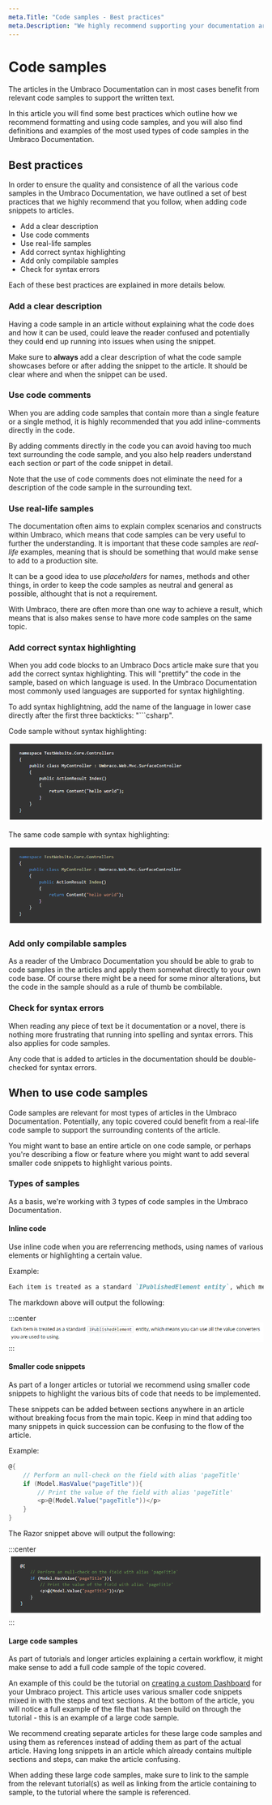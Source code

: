 ```yaml
---
meta.Title: "Code samples - Best practices"
meta.Description: "We highly recommend supporting your documentation articles with code samples. Make sure the samples follow our best practices outlined in this article."
---
```


# Code samples

The articles in the Umbraco Documentation can in most cases benefit from relevant code samples to support the written text.

In this article you will find some best practices which outline how we recommend formatting and using code samples, and you will also find definitions and examples of the most used types of code samples in the Umbraco Documentation.

## Best practices

In order to ensure the quality and consistence of all the various code samples in the Umbraco Documentation, we have outlined a set of best practices that we highly recommend that you follow, when adding code snippets to articles.

* Add a clear description
* Use code comments
* Use real-life samples
* Add correct syntax highlighting
* Add only compilable samples
* Check for syntax errors

Each of these best practices are explained in more details below.

### Add a clear description

Having a code sample in an article without explaining what the code does and how it can be used, could leave the reader confused and potentially they could end up running into issues when using the snippet.

Make sure to **always** add a clear description of what the code sample showcases before or after adding the snippet to the article. It should be clear where and when the snippet can be used.

### Use code comments

When you are adding code samples that contain more than a single feature or a single method, it is highly recommended that you add inline-comments directly in the code.

By adding comments directly in the code you can avoid having too much text surrounding the code sample, and you also help readers understand each section or part of the code snippet in detail.

Note that the use of code comments does not eliminate the need for a description of the code sample in the surrounding text.

### Use real-life samples

The documentation often aims to explain complex scenarios and constructs within Umbraco, which means that code samples can be very useful to further the understanding. It is important that these code samples are *real-life* examples, meaning that is should be something that would make sense to add to a production site.

It can be a good idea to use *placeholders* for names, methods and other things, in order to keep the code samples as neutral and general as possible, althought that is not a requirement.

With Umbraco, there are often more than one way to achieve a result, which means that is also makes sense to have more code samples on the same topic.

### Add correct syntax highlighting

When you add code blocks to an Umbraco Docs article make sure that you add the correct syntax highlighting. This will "prettify" the code in the sample, based on which language is used. In the Umbraco Documentation most commonly used languages are supported for syntax highlighting.

To add syntax highlightning, add the name of the language in lower case directly after the first three backticks: "```csharp".

Code sample without syntax highlighting:

![Code sample without syntax highlighting](images/snippet-without-syntaxhighlighting.png)

The same code sample with syntax highlighting:

![The same code sample with syntax highlighting](images/snippet-with-syntaxhighlighting.png)

### Add only compilable samples

As a reader of the Umbraco Documentation you should be able to grab to code samples in the articles and apply them somewhat directly to your own code base. Of course there might be a need for some minor alterations, but the code in the sample should as a rule of thumb be combilable.

### Check for syntax errors

When reading any piece of text be it documentation or a novel, there is nothing more frustrating that running into spelling and syntax errors. This also applies for code samples.

Any code that is added to articles in the documentation should be double-checked for syntax errors.

## When to use code samples

Code samples are relevant for most types of articles in the Umbraco Documentation. Potentially, any topic covered could benefit from a real-life code sample to support the surrounding contents of the article.

You might want to base an entire article on one code sample, or perhaps you're describing a flow or feature where you might want to add several smaller code snippets to highlight various points.

### Types of samples

As a basis, we're working with 3 types of code samples in the Umbraco Documentation.

#### Inline code

Use inline code when you are referrencing methods, using names of various elements or highlighting a certain value.

Example:

```markdown
Each item is treated as a standard `IPublishedElement entity`, which means you can use all the value converters you are used to using.
```

The markdown above will output the following:

:::center
![Example of inline code](images/inline-sample.png)
:::

#### Smaller code snippets

As part of a longer articles or tutorial we recommend using smaller code snippets to highlight the various bits of code that needs to be implemented.

These snippets can be added between sections anywhere in an article without breaking focus from the main topic. Keep in mind that adding too many snippets in quick succession can be confusing to the flow of the article.

Example:

```csharp
@{
    // Perform an null-check on the field with alias 'pageTitle'
    if (Model.HasValue("pageTitle")){
        // Print the value of the field with alias 'pageTitle'
        <p>@(Model.Value("pageTitle"))</p>
    }
}
```

The Razor snippet above will output the following:

:::center
![Example of smaller code snippet](images/codesnippet-sample.png)
:::

#### Large code samples

As part of tutorials and longer articles explaining a certain workflow, it might make sense to add a full code sample of the topic covered.

An example of this could be the tutorial on [creating a custom Dashboard](../../Tutorials/Creating-a-Custom-Dashboard) for your Umbraco project. This article uses various smaller code snippets mixed in with the steps and text sections. At the bottom of the article, you will notice a full example of the file that has been build on through the tutorial - this is an example of a large code sample.

We recommend creating separate articles for these large code samples and using them as references instead of adding them as part of the actual article. Having long snippets in an article which already contains multiple sections and steps, can make the article confusing.

When adding these large code samples, make sure to link to the sample from the relevant tutorial(s) as well as linking from the article containing to sample, to the tutorial where the sample is referenced.
